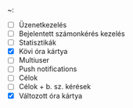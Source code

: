 ~:
 - [ ] Üzenetkezelés
 - [ ] Bejelentett számonkérés kezelés
 - [ ] Statisztikák
 - [x] Kövi óra kártya
 - [ ] Multiuser
 - [ ] Push notifications
 - [ ] Célok
 - [ ] Célok + b. sz. kérések
 - [x] Változott óra kártya